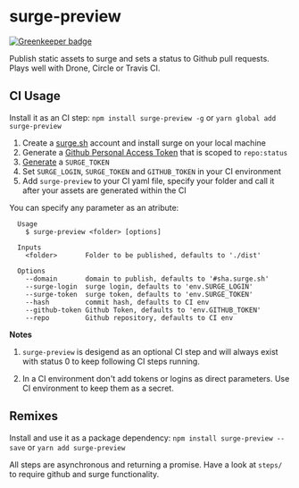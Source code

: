 # surge-preview

[![Greenkeeper badge](https://badges.greenkeeper.io/alexander-heimbuch/surge-preview.svg)](https://greenkeeper.io/)

Publish static assets to surge and sets a status to Github pull requests. Plays well with Drone, Circle or Travis CI.

## CI Usage

Install it as an CI step: `npm install surge-preview -g` or `yarn global add surge-preview` 

1. Create a [surge.sh](https://surge.sh) account and install surge on your local machine
2. Generate a [Github Personal Access Token](https://github.com/settings/tokens) that is scoped to `repo:status`
3. [Generate](https://surge.sh/help/integrating-with-travis-ci) a `SURGE_TOKEN` 
4. Set `SURGE_LOGIN`, `SURGE_TOKEN` and `GITHUB_TOKEN` in your CI environment
5. Add `surge-preview` to your CI yaml file, specify your folder and call it after your assets are generated within the CI

You can specify any parameter as an atribute:

```
  Usage
    $ surge-preview <folder> [options]

  Inputs
    <folder>       Folder to be published, defaults to './dist'

  Options
    --domain       domain to publish, defaults to '#sha.surge.sh'
    --surge-login  surge login, defaults to 'env.SURGE_LOGIN'
    --surge-token  surge token, defaults to 'env.SURGE_TOKEN'
    --hash         commit hash, defaults to CI env
    --github-token Github Token, defaults to 'env.GITHUB_TOKEN'
    --repo         Github repository, defaults to CI env
```

__Notes__

1. `surge-preview` is desigend as an optional CI step and will always exist with status 0 to keep following CI steps running.  

2. In a CI environment don't add tokens or logins as direct parameters. Use CI environment to keep them as a secret.

## Remixes

Install and use it as a package dependency: `npm install surge-preview --save` or `yarn add surge-preview`

All steps are asynchronous and returning a promise. Have a look at `steps/` to require github and surge functionality.
